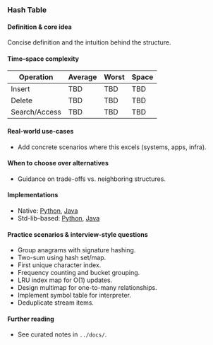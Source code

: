 ### Hash Table

#### Definition & core idea
Concise definition and the intuition behind the structure.

#### Time–space complexity
| Operation | Average | Worst | Space |
|---|---|---|---|
| Insert | TBD | TBD | TBD |
| Delete | TBD | TBD | TBD |
| Search/Access | TBD | TBD | TBD |

#### Real-world use-cases
- Add concrete scenarios where this excels (systems, apps, infra).

#### When to choose over alternatives
- Guidance on trade-offs vs. neighboring structures.

#### Implementations
- Native: [Python](../python/native/hash_table.py), [Java](../java/native/HashTable.java)
- Std-lib–based: [Python](../python/stdlib/hash_table_std.py), [Java](../java/stdlib/HashTableStd.java)

#### Practice scenarios & interview-style questions
- Group anagrams with signature hashing.
- Two-sum using hash set/map.
- First unique character index.
- Frequency counting and bucket grouping.
- LRU index map for O(1) updates.
- Design multimap for one-to-many relationships.
- Implement symbol table for interpreter.
- Deduplicate stream items.

#### Further reading
- See curated notes in `../docs/`.
